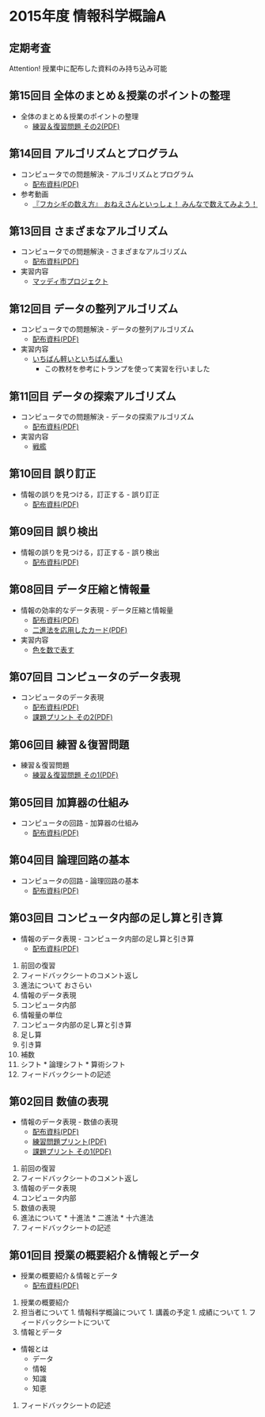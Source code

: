 # 2015年度 情報科学概論A

## 定期考査
Attention! 授業中に配布した資料のみ持ち込み可能

## 第15回目 全体のまとめ＆授業のポイントの整理
* 全体のまとめ＆授業のポイントの整理
  * [練習＆復習問題 その2(PDF)](../files/2015iisA/15_練習＆復習問題.pdf)


## 第14回目 アルゴリズムとプログラム
* コンピュータでの問題解決 - アルゴリズムとプログラム
  * [配布資料(PDF)](../files/2015iisA/14_アルゴリズムとプログラム（配布）.pdf)
* 参考動画
  * [『フカシギの数え方』 おねえさんといっしょ！ みんなで数えてみよう！](https://www.youtube.com/watch?v=Q4gTV4r0zRs)


## 第13回目 さまざまなアルゴリズム
* コンピュータでの問題解決 - さまざまなアルゴリズム
  * [配布資料(PDF)](../files/2015iisA/13_さまざまなアルゴリズム（配布）.pdf)
* 実習内容
  * [マッディ市プロジェクト](http://csunplugged.jp/index.php?%E3%83%9E%E3%83%83%E3%83%86%E3%82%99%E3%82%A3%E5%B8%82%E3%83%95%E3%82%9A%E3%83%AD%E3%82%B7%E3%82%99%E3%82%A7%E3%82%AF%E3%83%88)


## 第12回目 データの整列アルゴリズム
* コンピュータでの問題解決 - データの整列アルゴリズム
  * [配布資料(PDF)](../files/2015iisA/12_データの整列アルゴリズム（配布）.pdf)
* 実習内容
  * [いちばん軽いといちばん重い](http://csunplugged.jp/index.php?%E3%81%84%E3%81%A1%E3%81%AF%E3%82%99%E3%82%93%E8%BB%BD%E3%81%84%E3%81%A8%E3%81%84%E3%81%A1%E3%81%AF%E3%82%99%E3%82%93%E9%87%8D%E3%81%84)
    * この教材を参考にトランプを使って実習を行いました 


## 第11回目 データの探索アルゴリズム
* コンピュータでの問題解決 - データの探索アルゴリズム
  * [配布資料(PDF)](../files/2015iisA/11_データの探索アルゴリズム（配布）.pdf)
* 実習内容
  * [戦艦](http://csunplugged.jp/index.php?%E6%88%A6%E8%89%A6)


## 第10回目 誤り訂正
* 情報の誤りを見つける，訂正する - 誤り訂正
  * [配布資料(PDF)](../files/2015iisA/10_情報の誤りを見つける_誤り訂正（配布）.pdf)


## 第09回目 誤り検出
* 情報の誤りを見つける，訂正する - 誤り検出
  * [配布資料(PDF)](../files/2015iisA/09_情報の誤りを見つける_誤り検出（配布）.pdf)


## 第08回目 データ圧縮と情報量
* 情報の効率的なデータ表現 - データ圧縮と情報量
  * [配布資料(PDF)](../files/2015iisA/08_情報の効率的なデータ表現（配布）.pdf)
  * [二進法を応用したカード(PDF)](../files/2015iisA/08_二進法を応用したカード.pdf)
* 実習内容
  * [色を数で表す](http://csunplugged.jp/index.php?%E8%89%B2%E3%82%92%E6%95%B0%E3%81%A7%E8%A1%A8%E3%81%99)


## 第07回目 コンピュータのデータ表現
* コンピュータのデータ表現
  * [配布資料(PDF)](../files/2015iisA/07_コンピュータのデータ表現（配布）.pdf)
  * [課題プリント その2(PDF)](../files/2015iisA/07_課題プリント_その2.pdf)


## 第06回目 練習＆復習問題
* 練習＆復習問題
  * [練習＆復習問題 その1(PDF)](../files/2015iisA/06_練習＆復習問題.pdf)


## 第05回目 加算器の仕組み
* コンピュータの回路 - 加算器の仕組み
  * [配布資料(PDF)](../files/2015iisA/05_コンピュータの回路_加算器の仕組み（配布）.pdf)


## 第04回目 論理回路の基本
* コンピュータの回路 - 論理回路の基本
  * [配布資料(PDF)](../files/2015iisA/04_littleBits_論理回路.pdf)


## 第03回目 コンピュータ内部の足し算と引き算
* 情報のデータ表現 - コンピュータ内部の足し算と引き算
  * [配布資料(PDF)](../files/2015iisA/03_情報のデータ表現_コンピュータ内部の足し算と引き算（配布）.pdf)


1. 前回の復習
  1. フィードバックシートのコメント返し
  1. 進法について おさらい
1. 情報のデータ表現
  1. コンピュータ内部
  1. 情報量の単位
1. コンピュータ内部の足し算と引き算
  1. 足し算
  1. 引き算
  1. 補数
  1. シフト
    * 論理シフト
    * 算術シフト
1. フィードバックシートの記述


## 第02回目 数値の表現
* 情報のデータ表現 - 数値の表現
  * [配布資料(PDF)](../files/2015iisA/02_情報のデータ表現_数値の表現（配布）.pdf)
  * [練習問題プリント(PDF)](../files/2015iisA/02_情報のデータ表現_数値の表現（練習問題）.pdf)
  * [課題プリント その1(PDF)](../files/2015iisA/02_課題プリント_その1.pdf)


1. 前回の復習
  1. フィードバックシートのコメント返し
1. 情報のデータ表現
  1. コンピュータ内部
1. 数値の表現
  1. 進法について
    * 十進法
    * 二進法
    * 十六進法
1. フィードバックシートの記述


## 第01回目 授業の概要紹介＆情報とデータ
* 授業の概要紹介＆情報とデータ
  * [配布資料(PDF)](../files/2015iisA/01_情報科学概論について（配布）.pdf)


1. 授業の概要紹介
  1. 担当者について
    1. 情報科学概論について
    1. 講義の予定
    1. 成績について
    1. フィードバックシートについて
1. 情報とデータ
  * 情報とは
    * データ
    * 情報
    * 知識
    * 知恵
1. フィードバックシートの記述